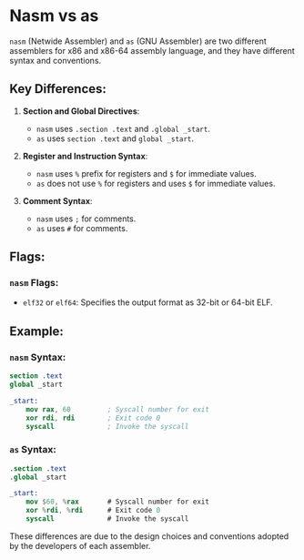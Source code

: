 # Nasm vs as

`nasm` (Netwide Assembler) and `as` (GNU Assembler) are two different assemblers for x86 and x86-64 assembly language, and they have different syntax and conventions.

## Key Differences:

1. **Section and Global Directives**:
    - `nasm` uses `.section .text` and `.global _start`.
    - `as` uses `section .text` and `global _start`.

2. **Register and Instruction Syntax**:
    - `nasm` uses `%` prefix for registers and `$` for immediate values.
    - `as` does not use `%` for registers and uses `$` for immediate values.

3. **Comment Syntax**:
    - `nasm` uses `;` for comments.
    - `as` uses `#` for comments.

## Flags:

### `nasm` Flags:

- `elf32` or `elf64`: Specifies the output format as 32-bit or 64-bit ELF.

## Example:

### `nasm` Syntax:
```nasm
section .text
global _start

_start:
    mov rax, 60         ; Syscall number for exit
    xor rdi, rdi        ; Exit code 0
    syscall             ; Invoke the syscall
```

### `as` Syntax:
```nasm
.section .text
.global _start

_start:
    mov $60, %rax       # Syscall number for exit
    xor %rdi, %rdi      # Exit code 0
    syscall             # Invoke the syscall
```

These differences are due to the design choices and conventions adopted by the developers of each assembler.